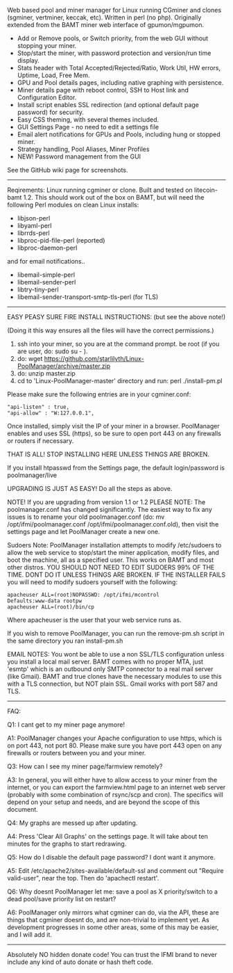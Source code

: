 Web based pool and miner manager for Linux running CGminer and clones (sgminer, vertminer, keccak, etc). Written in perl (no php).
Originally extended from the BAMT miner web interface of gpumon/mgpumon.

* Add or Remove pools, or Switch priority, from the web GUI without stopping your miner.
* Stop/start the miner, with password protection and version/run time display.
* Stats header with Total Accepted/Rejected/Ratio, Work Util, HW errors, Uptime, Load, Free Mem.
* GPU and Pool details pages, including native graphing with persistence.
* Miner details page with reboot control, SSH to Host link and Configuration Editor.
* Install script enables SSL redirection (and optional default page password) for security.
* Easy CSS theming, with several themes included.
* GUI Settings Page - no need to edit a settings file
* Email alert notifications for GPUs and Pools, including hung or stopped miner.
* Strategy handling, Pool Aliases, Miner Profiles
* NEW! Password management from the GUI

See the GitHub wiki page for screenshots.

-----

Reqirements: Linux running cgminer or clone. Built and tested on litecoin-bamt 1.2.
This should work out of the box on BAMT, but will need the following Perl modules on clean Linux installs:

* libjson-perl
* libyaml-perl
* librrds-perl
* libproc-pid-file-perl (reported)
* libproc-daemon-perl


and for email notifications..
* libemail-simple-perl
* libemail-sender-perl
* libtry-tiny-perl
* libemail-sender-transport-smtp-tls-perl (for TLS)

------

EASY PEASY SURE FIRE INSTALL INSTRUCTIONS: (but see the above note!)

(Doing it this way ensures all the files will have the correct permissions.)

1. ssh into your miner, so you are at the command prompt. be root (if you are user, do: sudo su - ).
1. do: wget https://github.com/starlilyth/Linux-PoolManager/archive/master.zip
1. do: unzip master.zip
1. cd to 'Linux-PoolManager-master' directory and run: perl ./install-pm.pl

Please make sure the following entries are in your cgminer.conf:

    "api-listen" : true,
    "api-allow" : "W:127.0.0.1",

Once installed, simply visit the IP of your miner in a browser. PoolManager enables and uses SSL (https), so be sure to open port 443 on any firewalls or routers if necessary.

THAT IS ALL! STOP INSTALLING HERE UNLESS THINGS ARE BROKEN.

If you install htpasswd from the Settings page, the default login/password is poolmanager/live

UPGRADING IS JUST AS EASY!
  Do all the steps as above.

  NOTE! If you are upgrading from version 1.1 or 1.2 PLEASE NOTE: The poolmanager.conf has changed significantly. The easiest way to fix any issues is to rename your old poolmanager.conf (do: mv /opt/ifmi/poolmanager.conf /opt/ifmi/poolmanager.conf.old), then visit the settings page and let PoolManager create a new one.

Sudoers Note:
PoolManager installation attempts to modify /etc/sudoers to allow the web service to stop/start the miner application, modify files, and boot the machine, all as a specified user. This works on BAMT and most other distros. YOU SHOULD NOT NEED TO EDIT SUDOERS 99% OF THE TIME. DONT DO IT UNLESS THINGS ARE BROKEN.
IF THE INSTALLER FAILS you will need to modify sudoers yourself with the following:

    apacheuser ALL=(root)NOPASSWD: /opt/ifmi/mcontrol
    Defaults:www-data rootpw
    apacheuser ALL=(root)/bin/cp

Where apacheuser is the user that your web service runs as.

If you wish to remove PoolManager, you can run the remove-pm.sh script in the same directory you ran install-pm.sh

EMAIL NOTES: You wont be able to use a non SSL/TLS configuration unless you install a local mail server. BAMT comes with no proper MTA, just 'esmtp' which is an outbound only SMTP connector to a real mail server (like Gmail). BAMT and true clones have the necessary modules to use this with a TLS connection, but NOT plain SSL.
Gmail works with port 587 and TLS.

-----

FAQ:

Q1: I cant get to my miner page anymore!

A1: PoolManager changes your Apache configuration to use https, which is on port 443, not port 80. Please make sure you have port 443 open on any firewalls or routers between you and your miner.

Q3: How can I see my miner page/farmview remotely?

A3: In general, you will either have to allow access to your miner from the internet, or you can export the farmview.html page to an internet web server (probably with some combination of rsync/scp and cron). The specifics will depend on your setup and needs, and are beyond the scope of this document.

Q4: My graphs are messed up after updating.

A4: Press 'Clear All Graphs' on the settings page. It will take about ten minutes for the graphs to start redrawing.

Q5: How do I disable the default page password? I dont want it anymore.

A5: Edit /etc/apache2/sites-available/default-ssl and comment out "Require valid-user", near the top. Then do 'apachectl restart'.

Q6: Why doesnt PoolManager let me: save a pool as X priority/switch to a dead pool/save priority list on restart?

A6: PoolManager only mirrors what cgminer can do, via the API, these are things that cgminer doesnt do, and are non-trivial to implement yet. As development progresses in some other areas, some of this may be easier, and I will add it.

-----

Absolutely NO hidden donate code!
You can trust the IFMI brand to never include any kind of auto donate or hash theft code.

